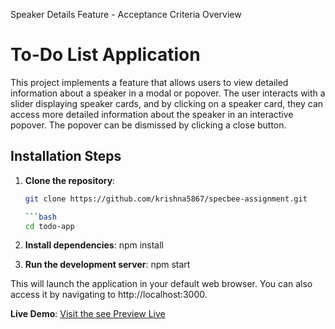 Speaker Details Feature - Acceptance Criteria
Overview


# To-Do List Application

This project implements a feature that allows users to view detailed information about a speaker in a modal or popover. The user interacts with a slider displaying speaker cards, and by clicking on a speaker card, they can access more detailed information about the speaker in an interactive popover. The popover can be dismissed by clicking a close button.


## Installation Steps

1. **Clone the repository**:

   ```bash
   git clone https://github.com/krishna5867/specbee-assignment.git
   
   ```bash
   cd todo-app

2. **Install dependencies**:
npm install


3. **Run the development server**:
npm start


This will launch the application in your default web browser. You can also access it by navigating to http://localhost:3000.

**Live Demo**: [Visit the see Preview Live](https://specbee-assignment.vercel.app/)